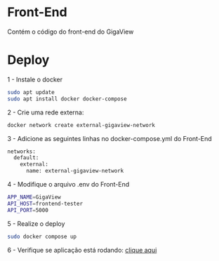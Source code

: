 # Front-End

Contém o código do front-end do GigaView

# Deploy

1 - Instale o docker

```sh
sudo apt update
sudo apt install docker docker-compose
```

2 - Crie uma rede externa:
```sh
docker network create external-gigaview-network
```

3 - Adicione as seguintes linhas no docker-compose.yml do Front-End

```sh
networks: 
  default: 
    external: 
      name: external-gigaview-network
```

4 - Modifique o arquivo .env do Front-End

```sh
APP_NAME=GigaView
API_HOST=frontend-tester
API_PORT=5000
```

5 - Realize o deploy

```sh
sudo docker compose up
```

6 - Verifique se aplicação está rodando: [clique aqui](http://localhost:5005)

